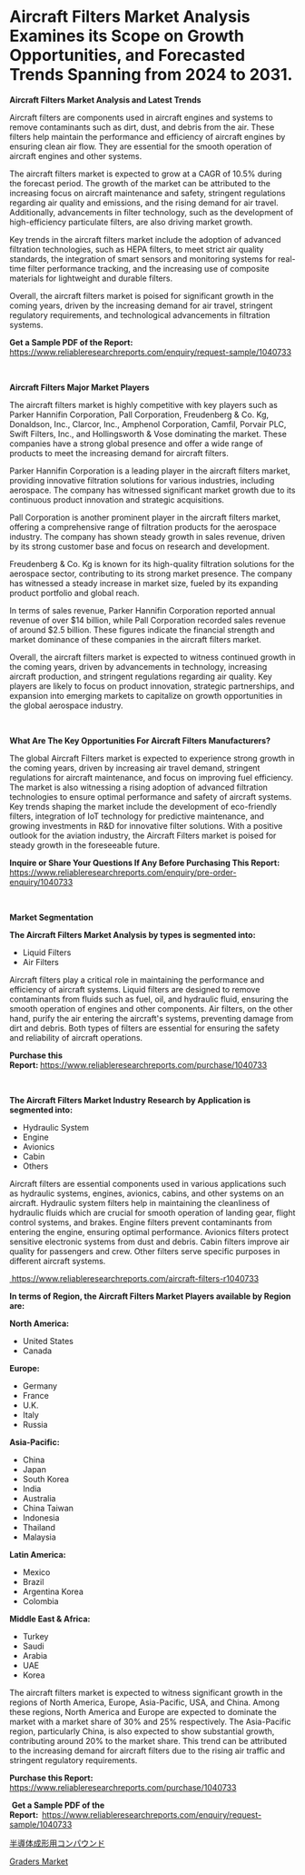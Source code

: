 <p><h1>Aircraft Filters Market Analysis Examines its Scope on Growth Opportunities, and Forecasted Trends Spanning from 2024 to 2031.</h1></p><p><strong>Aircraft Filters Market Analysis and Latest Trends</strong></p>
<p><p>Aircraft filters are components used in aircraft engines and systems to remove contaminants such as dirt, dust, and debris from the air. These filters help maintain the performance and efficiency of aircraft engines by ensuring clean air flow. They are essential for the smooth operation of aircraft engines and other systems.</p><p>The aircraft filters market is expected to grow at a CAGR of 10.5% during the forecast period. The growth of the market can be attributed to the increasing focus on aircraft maintenance and safety, stringent regulations regarding air quality and emissions, and the rising demand for air travel. Additionally, advancements in filter technology, such as the development of high-efficiency particulate filters, are also driving market growth.</p><p>Key trends in the aircraft filters market include the adoption of advanced filtration technologies, such as HEPA filters, to meet strict air quality standards, the integration of smart sensors and monitoring systems for real-time filter performance tracking, and the increasing use of composite materials for lightweight and durable filters.</p><p>Overall, the aircraft filters market is poised for significant growth in the coming years, driven by the increasing demand for air travel, stringent regulatory requirements, and technological advancements in filtration systems.</p></p>
<p><strong>Get a Sample PDF of the Report:&nbsp;</strong> <a href="https://www.reliableresearchreports.com/enquiry/request-sample/1040733">https://www.reliableresearchreports.com/enquiry/request-sample/1040733</a></p>
<p>&nbsp;</p>
<p><strong>Aircraft Filters Major Market Players</strong></p>
<p><p>The aircraft filters market is highly competitive with key players such as Parker Hannifin Corporation, Pall Corporation, Freudenberg & Co. Kg, Donaldson, Inc., Clarcor, Inc., Amphenol Corporation, Camfil, Porvair PLC, Swift Filters, Inc., and Hollingsworth & Vose dominating the market. These companies have a strong global presence and offer a wide range of products to meet the increasing demand for aircraft filters.</p><p>Parker Hannifin Corporation is a leading player in the aircraft filters market, providing innovative filtration solutions for various industries, including aerospace. The company has witnessed significant market growth due to its continuous product innovation and strategic acquisitions.</p><p>Pall Corporation is another prominent player in the aircraft filters market, offering a comprehensive range of filtration products for the aerospace industry. The company has shown steady growth in sales revenue, driven by its strong customer base and focus on research and development.</p><p>Freudenberg & Co. Kg is known for its high-quality filtration solutions for the aerospace sector, contributing to its strong market presence. The company has witnessed a steady increase in market size, fueled by its expanding product portfolio and global reach.</p><p>In terms of sales revenue, Parker Hannifin Corporation reported annual revenue of over $14 billion, while Pall Corporation recorded sales revenue of around $2.5 billion. These figures indicate the financial strength and market dominance of these companies in the aircraft filters market.</p><p>Overall, the aircraft filters market is expected to witness continued growth in the coming years, driven by advancements in technology, increasing aircraft production, and stringent regulations regarding air quality. Key players are likely to focus on product innovation, strategic partnerships, and expansion into emerging markets to capitalize on growth opportunities in the global aerospace industry.</p></p>
<p>&nbsp;</p>
<p><strong>What Are The Key Opportunities For Aircraft Filters Manufacturers?</strong></p>
<p><p>The global Aircraft Filters market is expected to experience strong growth in the coming years, driven by increasing air travel demand, stringent regulations for aircraft maintenance, and focus on improving fuel efficiency. The market is also witnessing a rising adoption of advanced filtration technologies to ensure optimal performance and safety of aircraft systems. Key trends shaping the market include the development of eco-friendly filters, integration of IoT technology for predictive maintenance, and growing investments in R&D for innovative filter solutions. With a positive outlook for the aviation industry, the Aircraft Filters market is poised for steady growth in the foreseeable future.</p></p>
<p><strong>Inquire or Share Your Questions If Any Before Purchasing This Report:</strong> <a href="https://www.reliableresearchreports.com/enquiry/pre-order-enquiry/1040733">https://www.reliableresearchreports.com/enquiry/pre-order-enquiry/1040733</a></p>
<p>&nbsp;</p>
<p><strong>Market Segmentation</strong></p>
<p><strong>The Aircraft Filters Market Analysis by types is segmented into:</strong></p>
<p><ul><li>Liquid Filters</li><li>Air Filters</li></ul></p>
<p><p>Aircraft filters play a critical role in maintaining the performance and efficiency of aircraft systems. Liquid filters are designed to remove contaminants from fluids such as fuel, oil, and hydraulic fluid, ensuring the smooth operation of engines and other components. Air filters, on the other hand, purify the air entering the aircraft's systems, preventing damage from dirt and debris. Both types of filters are essential for ensuring the safety and reliability of aircraft operations.</p></p>
<p><strong>Purchase this Report:&nbsp;</strong><a href="https://www.reliableresearchreports.com/purchase/1040733">https://www.reliableresearchreports.com/purchase/1040733</a></p>
<p>&nbsp;</p>
<p><strong>The Aircraft Filters Market Industry Research by Application is segmented into:</strong></p>
<p><ul><li>Hydraulic System</li><li>Engine</li><li>Avionics</li><li>Cabin</li><li>Others</li></ul></p>
<p><p>Aircraft filters are essential components used in various applications such as hydraulic systems, engines, avionics, cabins, and other systems on an aircraft. Hydraulic system filters help in maintaining the cleanliness of hydraulic fluids which are crucial for smooth operation of landing gear, flight control systems, and brakes. Engine filters prevent contaminants from entering the engine, ensuring optimal performance. Avionics filters protect sensitive electronic systems from dust and debris. Cabin filters improve air quality for passengers and crew. Other filters serve specific purposes in different aircraft systems.</p></p>
<p><a href="https://www.reliableresearchreports.com/aircraft-filters-r1040733">&nbsp;https://www.reliableresearchreports.com/aircraft-filters-r1040733</a></p>
<p><strong>In terms of Region, the Aircraft Filters Market Players available by Region are:</strong></p>
<p>
    <p> <strong> North America: </strong>
        <ul>
            <li>United States</li>
            <li>Canada</li>
        </ul>
        </p> 
    <p> <strong> Europe: </strong>
        <ul>
            <li>Germany</li>
            <li>France</li>
            <li>U.K.</li>
            <li>Italy</li>
            <li>Russia</li>
        </ul>
        </p> 
    <p> <strong> Asia-Pacific: </strong>
        <ul>
            <li>China</li>
            <li>Japan</li>
            <li>South Korea</li>
            <li>India</li>
            <li>Australia</li>
            <li>China Taiwan</li>
            <li>Indonesia</li>
            <li>Thailand</li>
            <li>Malaysia</li>
        </ul>
        </p> 
    <p> <strong> Latin America: </strong>
        <ul>
            <li>Mexico</li>
            <li>Brazil</li>
            <li>Argentina Korea</li>
            <li>Colombia</li>
        </ul>
        </p> 
    <p> <strong> Middle East & Africa: </strong>
        <ul>
            <li>Turkey</li>
            <li>Saudi</li>
            <li>Arabia</li>
            <li>UAE</li>
            <li>Korea</li>
        </ul>
    </p>
    </p>
<p><p>The aircraft filters market is expected to witness significant growth in the regions of North America, Europe, Asia-Pacific, USA, and China. Among these regions, North America and Europe are expected to dominate the market with a market share of 30% and 25% respectively. The Asia-Pacific region, particularly China, is also expected to show substantial growth, contributing around 20% to the market share. This trend can be attributed to the increasing demand for aircraft filters due to the rising air traffic and stringent regulatory requirements.</p></p>
<p><strong>Purchase this Report: </strong><a href="https://www.reliableresearchreports.com/purchase/1040733">https://www.reliableresearchreports.com/purchase/1040733</a></p>
<p>&nbsp;<strong>Get a Sample PDF of the Report:&nbsp;&nbsp;</strong><a href="https://www.reliableresearchreports.com/enquiry/request-sample/1040733">https://www.reliableresearchreports.com/enquiry/request-sample/1040733</a></p>
<p><strong></strong></p>
<p><p><a href="https://medium.com/@munroco657/%E5%8D%8A%E5%B0%8E%E4%BD%93%E6%88%90%E5%BD%A2%E6%9D%90%E6%96%99%E5%B8%82%E5%A0%B4%E8%A6%8F%E6%A8%A1%E3%81%AF%E5%B9%B4%E7%8E%87-%E3%81%A7%E6%88%90%E9%95%B7%E3%81%97%E3%81%A6%E3%81%8A%E3%82%8A-%E3%81%93%E3%81%AE%E3%83%AC%E3%83%9D%E3%83%BC%E3%83%88%E3%81%AF%E5%B8%82%E5%A0%B4%E3%81%AE%E3%82%BB%E3%82%B0%E3%83%A1%E3%83%B3%E3%83%86%E3%83%BC%E3%82%B7%E3%83%A7%E3%83%B3-%E6%88%90%E9%95%B7-%E3%81%8A%E3%82%88%E3%81%B32024%E5%B9%B4%E3%81%8B%E3%82%892031%E5%B9%B4%E3%81%BE%E3%81%A7%E3%81%AE%E4%BA%88%E6%B8%AC%E3%81%AE%E5%88%86%E6%9E%90%E3%82%92%E3%82%AB%E3%83%90%E3%83%BC%E3%81%97%E3%81%A6%E3%81%84%E3%81%BE%E3%81%99-1ada3bd08c62">半導体成形用コンパウンド</a></p><p><a href="https://github.com/brenzgnarento/Market-Research-Report-List-3/blob/main/graders-market.md">Graders Market</a></p></p>